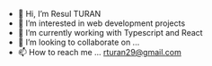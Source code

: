 - 👋 Hi, I’m Resul TURAN
- 👀 I’m interested in web development projects
- 🌱 I’m currently working with Typescript and React
- 💞️ I’m looking to collaborate on ...
- 📫 How to reach me ... rturan29@gmail.com

<!---
rturan29/rturan29 is a ✨ special ✨ repository because its `README.md` (this file) appears on your GitHub profile.
You can click the Preview link to take a look at your changes.
--->
